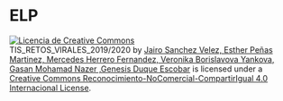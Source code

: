 # ELP
<a rel="license" href="http://creativecommons.org/licenses/by-nc-sa/4.0/"><img alt="Licencia de Creative Commons" style="border-width:0" src="https://i.creativecommons.org/l/by-nc-sa/4.0/88x31.png"></a><br><span xmlns:dct="http://purl.org/dc/terms/" property="dct:title">TIS_RETOS_VIRALES_2019/2020</span> by <a xmlns:cc="http://creativecommons.org/ns#" href="https://github.com/investigacionSocialRetosVirales" property="cc:attributionName" rel="cc:attributionURL">Jairo Sanchez Velez, Esther Peñas Martinez, Mercedes Herrero Fernandez, Veronika Borislavova Yankova, Gasan Mohamad Nazer ,Genesis Duque Escobar</a> is licensed under a <a rel="license" href="http://creativecommons.org/licenses/by-nc-sa/4.0/">Creative Commons Reconocimiento-NoComercial-CompartirIgual 4.0 Internacional License</a>.
